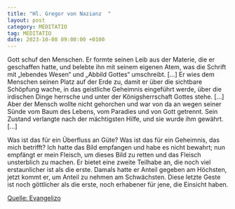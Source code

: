 ```yaml
---
title: "Hl. Gregor von Nazianz  "
layout: post
category: MEDITATIO
tag: MEDITATIO
date: 2023-10-08 09:00:00 +0100
---
```

Gott schuf den Menschen. Er formte seinen Leib aus der Materie, die er geschaffen hatte, und belebte ihn mit seinem eigenen Atem, was die Schrift mit „lebendes Wesen“ und „Abbild Gottes“ umschreibt. […] Er wies dem Menschen seinen Platz auf der Erde zu, damit er über die sichtbare Schöpfung wache, in das geistliche Geheimnis eingeführt werde, über die irdischen Dinge herrsche und unter der Königsherrschaft Gottes stehe.<!--more--> […] Aber der Mensch wollte nicht gehorchen und war von da an wegen seiner Sünde vom Baum des Lebens, vom Paradies und von Gott getrennt. Sein Zustand verlangte nach der mächtigsten Hilfe, und sie wurde ihm gewährt. […]

Was ist das für ein Überfluss an Güte? Was ist das für ein Geheimnis, das mich betrifft? Ich hatte das Bild empfangen und habe es nicht bewahrt; nun empfängt er mein Fleisch, um dieses Bild zu retten und das Fleisch unsterblich zu machen. Er bietet eine zweite Teilhabe an, die noch viel erstaunlicher ist als die erste. Damals hatte er Anteil gegeben am Höchsten, jetzt kommt er, um Anteil zu nehmen am Schwächsten. Diese letzte Geste ist noch göttlicher als die erste, noch erhabener für jene, die Einsicht haben.


[Quelle: Evangelizo](https://evangeliumtagfuertag.org/DE/gospel)